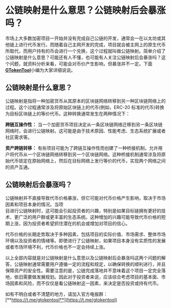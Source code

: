 # 公链映射是什么意思？公链映射后会暴涨吗？

市场上大多数加密项目一开始并没有完成自己公链的开发，通常会一在以太坊或其他链上进行代币发行。而随着自己主网开发的完成，项目就会被主网上的原生代币所取代，而用户持有的币会进行一个兑换，这个过程就叫做公链映射。简单介绍了公链映射是什么意思？可能还有人不懂，也可能有人关注公链映射后会暴涨吗？这个问题，就资料分析来看，可能会对币价产生影响，但暴涨并不一定。下面[**GTokenTool**](https://docs.gtokentool.com/)小编为大家详细说说。

## 公链映射是什么意思？

公链映射是指将一种加密货币从其原本的区块链网络转移到另一种区块链网络上的过程。这个过程通常涉及将原始区块链上的代币(例如，ERC-20 标准的代币)转换为目标区块链上的等价代币。这种转换通常发生在两种情况下：

**跨链互操作性：** 当一个加密货币项目决定从一条区块链网络迁移到另一条区块链网络时，会进行公链映射。这可能是由于技术原因、性能考虑、生态系统扩展或者社区需求等。

**资产跨链转移：** 有些项目可能为了跨链互操作性而创建了一种桥接机制，允许用户将代币从一个区块链网络转移到另一个区块链网络。这种桥接机制通常涉及将原始代币锁定在原始网络上，然后在目标网络上发行等价的代币，实现两个网络之间的资产互通。

## 公链映射后会暴涨吗？

公链映射并不直接导致代币价格暴涨，但它可能对代币价格产生影响，取决于市场因素和项目本身的情况。当项\
目进行公链映射时，这可能会引起投资者的兴趣，特别是如果目标链拥有更好的技术、更广泛的用户群或更丰富的生态系统。这种增加的兴趣可能导致代币价格的短期上涨，因为投资者希望抓住潜在的机会或增加对项目的信心。

代币价格的长期走势取决于多种因素，包括项目的实际价值、市场需求、整体市场环境以及投资者的情绪等。即使进行了公链映射，如果项目本身没有实质性的发展或者市场环境不利，代币价格也不一定会持续上涨。

以上全部内容就是对公链映射是什么意思以及公链映射后会暴涨吗这两个问题的解答，公链映射通常需要用户遵循一定的流程和规定，以确保转换的顺利进行，并且保障资产的安全性。需要注意的是，公链完成落地并不意味着这个项目一定完全落地，依旧需要做发展规划。因此对于投资者来说，应该综合考虑项目的基本面、市场因素和风险，而不仅仅是看公链映射这一因素，来决定是否投资或持有代币。

如有不明白或者不清楚的地方，请加入官方电报群：[**https://t.me/gtokentool**](https://t.me/gtokentool)
